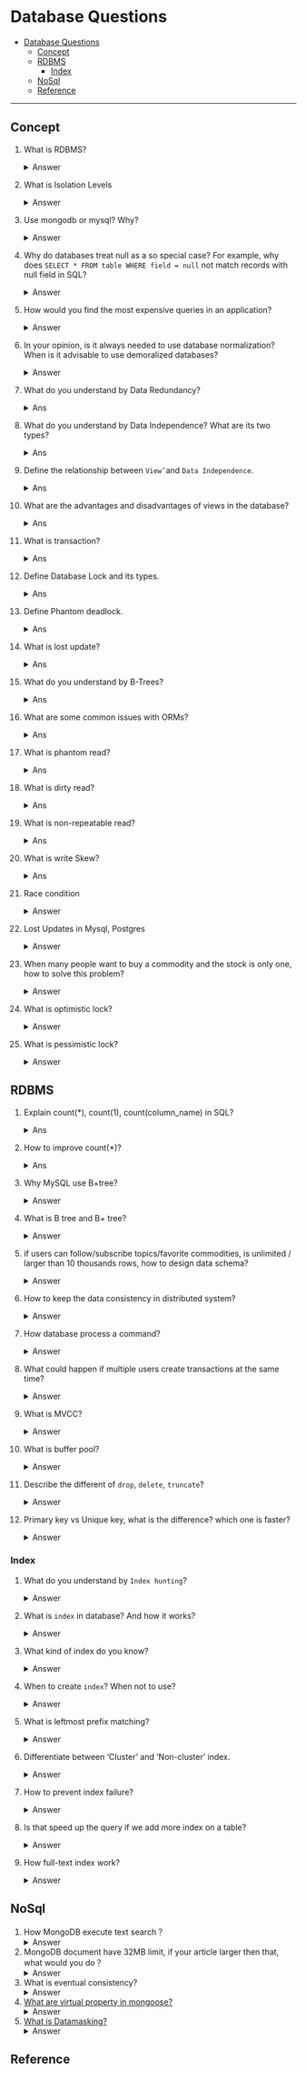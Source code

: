 # Database Questions
- [Database Questions](#database-questions)
  - [Concept](#concept)
  - [RDBMS](#rdbms)
    - [Index](#index)
  - [NoSql](#nosql)
  - [Reference](#reference)
  
---
## Concept
1. What is RDBMS?
    <details><summary>Answer</summary>
    Many data table with relation ship for store data.
    </details>
2. What is Isolation Levels
    <details><summary>Answer</summary>
      Database isolation refers to the ability of a database to allow a transaction to execute as if there are no other concurrently running transactions (even though in reality there can be a large number of concurrently running transactions). The overarching goal is to prevent reads and writes of temporary, aborted, or otherwise incorrect data written by concurrent transactions.
    
      The four levels of isolation are:
      - Read Uncommitted: A transaction can read data that has been modified by other transactions but not yet committed.
      - Read Committed: A transaction can only read data that has been committed by other transactions.
      - Repeatable Read: A transaction can only read data that has been committed by other transactions. It also prevents other transactions from modifying the data that has already been read by the current transaction.
      - Serializable: A transaction can only read data that has been committed by other transactions. It also prevents other transactions from modifying the data that has already been read by the current transaction. It also prevents other transactions from inserting new rows that match the WHERE clause of a query that has already been executed by the current transaction.
    </details>

3. Use mongodb or mysql? Why?
    <details><summary>Answer</summary>
      Actually we can change this question to compare with NoSQL and RDBMS.
      RDBMS is good at ACID if your business need transaction, and you want it to have high performance, you can use RDBMS.
      NoSQL is good at scalability if your business model is not structured will growth fast and become really dynamic. Choose NoSQL is good for you.

    </details>
4. Why do databases treat null as a so special case? For example, why does `SELECT * FROM table WHERE field = null` not match records with null field in SQL?
    <details><summary>Answer</summary>
      NULL means no value, not `zero` or `empty string`. And it have no type in SQL.
      Not `VARCHAR` or `DATE` or others. It will not to equal anything neither itself.
      If you want to check if a field is null, you should use `IS NULL` or `IS NOT NULL` instead of `=` or `<>`. 
    </details>
5. How would you find the most expensive queries in an application?
    <details><summary>Answer</summary>
      If you use SQL server , You can query `dm_exec_query_stats` to get the most expensive query.
      If you use Postgres, you can use an extension module `pg_stat_statements` to get the most expensive query.
      If you use MySQL, you need to capture this information from a log file, and not via a query. `See slow query log`

      Than with `EXPLAIN` you can see the query plan, and you can see the cost of each step. The cost is the number of rows that the step will process. So you can find the most expensive query by the cost of each step. 
    </details>
6. In your opinion, is it always needed to use database normalization? When is it advisable to use demoralized databases?
    <details><summary>Answer</summary>
      Normalization is a process of organizing data in a database. It is used to minimize data redundancy and improve data integrity. It is a technique to reduce the size of the database and increase the speed of the database.
      It is advisable to use demoralized databases when you need to improve the performance of the database cause by lots of join operation.
      `Normalize until it hurts, denormalize until it works.`
    </details>
7.  What do you understand by Data Redundancy?
    <details><summary> Ans </summary>      
      Duplication of data in the database is known as data redundancy. As a result of data redundancy, duplicated data is present at multiple locations, hence it leads to wastage of the storage space and the integrity of the database is destroyed.
    </details>
8.  What do you understand by Data Independence? What are its two types?
    <details><summary> Ans </summary>
      Data Independence refers to the ability to modify the schema definition in one level in such a way that it does not affect the schema definition in the next higher level.

      The 2 types of Data Independence are:

      - Physical Data Independence: It modifies the schema at the physical level without affecting the schema at the conceptual level. User application don't know how the data is stored in the disk, it is own by the database system.
      - Logical Data Independence: It modifies the schema at the conceptual level without affecting or causing changes in the schema at the view level. User application won't be affect by database schema change.
    </details>

9.  Define the relationship between `View’`and `Data Independence`.
    <details><summary> Ans </summary>
      View is a virtual table that does not have its data on its own rather the data is defined from one or more underlying base tables.
      Views account for logical data independence as the growth and restructuring of base tables are not reflected in views. 
    </details>
10. What are the advantages and disadvantages of views in the database?
    <details><summary> Ans </summary>
      Advantages:
        
        1. Views don't store data in a physical location.

        2. The view can be used to hide some of the columns from the table.

        3. Views can provide Access Restriction, since data insertion, update and deletion is not possible with the view.

      Disadvantages:
        
        4. When a table is dropped, associated view become irrelevant.
        
        5. Since the view is created when a query requesting data from view is triggered, its a bit slow.
        
        6. When views are created for large tables, it occupies more memory.
    </summary>
11. What is transaction?
    <details><summary> Ans</summary>
    Transaction is a logic unit in database, means a group of data read & write actions. It will be two results committed(all success) or rollback(all cancel).

    It is common to see in transfer money, you will transfer money from A to B, if A's balance is not enough, you will cancel the transaction, and the money will not transfer to B. To prevent data inconsistency, we need to use transaction.
    </details>
12. Define Database Lock and its types.
    <details><summary> Ans</summary>
    Database lock is a mechanism to prevent data inconsistency. It is used to prevent other transaction from accessing the data that is being accessed by the current transaction.
    - Exclusive Lock: Only one transaction can hold an exclusive lock on a row at a time. Others can't read or write, Until the transaction releases the lock.
  
    - Shared Lock: Multiple transactions can hold a shared lock on a row at a time. Others can read, but can't write, Until the transaction releases the lock. And the same time exclusive lock can't be acquired.

    - Range Lock: It is used to lock a range of rows. Also for InnoDB, it is related to `isolation level`. When isolation level is serializable, it will lock W/R to the range of rows. If isolation level is repeatable read, it will lock write to the range of rows.
    </details>
13. Define Phantom deadlock.
    <details><summary> Ans</summary>
    Phantom deadlock is a deadlock in a distributed DBMS. It is caused by the following conditions:
     - One process is waiting for resource which is being held by another process.
     - When second process release the resource and here comes a delay so no one knows resource is released.
    </details>
14. What is lost update?
    <details><summary> Ans</summary>
    Lost update is a phenomenon that two transactions update the same data, and the last transaction will overwrite the first transaction's update.
    </details>
15. What do you understand by B-Trees?
    <details><summary> Ans</summary>
      B-Trees are a type of self-balancing tree data structure that keeps data sorted and allows searches, sequential access, insertions, and deletions in logarithmic time. B-Trees are a generalization of a binary search tree in that a node can have more than two children.
    </details>
16. What are some common issues with ORMs?
    <details><summary> Ans</summary>
      Props: 
        - Make query sentence more readable. Easy to maintain
        - Prevent SQL injection
        - Models use OOP, which means you an extend and inherit from Models.
      Cons:
        - When you need to do complex query, you need to write raw SQL. ORM may have performance issue.
    </details>

17. What is phantom read?
    <details><summary> Ans</summary>
      Phantom read is a phenomenon two transactions read same data but get different rows.
    </details>

18. What is dirty read?
    <details><summary> Ans</summary>
      Dirty read is a phenomenon that occurs when a transaction reads a data item that has been modified by another uncommitted transaction.

      For example: Transaction A reads a data item, Transaction B modifies the data item, Transaction A reads the data item again, Transaction B update the data item, Transaction A reads the data item again. Transaction A will get the data item that is modified by Transaction B, but not committed.
    </details>

19. What is non-repeatable read?
    <details><summary> Ans</summary>
      Non-repeatable read is a phenomenon that occurs when a transaction re-reads a data item that it has previously read, and finds that the data item's value has been modified by another transaction.

      For example: Transaction A reads a data item, Transaction B modifies the data item, Transaction A reads the data item again. Transaction A will get the data item that is modified by Transaction B, but not committed.
    </details>
20. What is write Skew?
    <details><summary> Ans</summary>
      Write Skew is a phenomenon that occurs when two transactions that each have to make sure conditions are met before they can commit. And both pass the condition check, but when both commit, it will make wrong result.

      For example: Our customers want to buy products which are in stock 20. We have a table to store the stock of products. We have two transactions, Transaction A and Transaction B. Transaction A wants to buy 10 products, Transaction B wants to buy 5 products. Both transactions check the stock of products, and both pass the check. But when both commit, the stock of products will be minus 15, which is wrong.
    </details>

21. Race condition
    <details><summary>Answer</summary>
    - Atomic update
    - Transaction lock
    - Version control
    </details>
22. Lost Updates in Mysql, Postgres
    <details><summary>Answer</summary>
    Two transactions update the same row, the last transaction will overwrite the first transaction's update.
    </details>
23. When many people want to buy a commodity and the stock is only one, how to solve this problem?
    <details><summary>Answer</summary>
    - Use serializable isolation level
    </details>
24. What is optimistic lock?
    <details><summary>Answer</summary>
    Optimistic lock is a mechanism to prevent data inconsistency. When accessing data, it will not lock. So other transaction can access the data. But when commit, it will check if the data is changed. If the data is changed, it will throw an exception.

    - The data I/O is more then pessimistic lock, but the lock time is less.
    - It is more suitable for less resource competition.
    </details>
25. What is pessimistic lock?
    <details><summary>Answer</summary>
    Pessimistic lock is a mechanism to prevent data inconsistency. It is used to prevent other transaction from accessing the data that is being accessed by the current transaction.

    - The data I/O is less then optimistic lock, but the lock time is more.
    - It is more suitable for more resource competition.
    </details>

## RDBMS
1. Explain count(*), count(1), count(column_name) in SQL?
    <details><summary> Ans</summary>
      - count(*) will count all rows, including null.
      - count(1) will count all rows, including null.
      - count(column_name) will count all rows that column_name is not null.
    </details>
2. How to improve count(*)?
    <details><summary> Ans</summary>
      - Add non-clustered index.
    </details>
3. Why MySQL use B+tree?
    <details><summary>Answer</summary>
    B+Tree only store data in leaf node, B-Tree store data in all node. So there is less data in B+Tree, so it is faster to find data cuz less IO read.

    The time complexity of B+Tree is O(log`d`n), d is the number of children of a node, n is the number of data in the tree. In actual situation d is larger than 100, so even data rows comes to 10 millions, the height of the tree is only 3.

    Compare with hash table, the time complexity of hash table is O(1), but the hash table is not sorted, so it is not suitable for range query.
    </details>
4. What is B tree and B+ tree?
    <details><summary>Answer</summary>
    B tree is a self-balancing tree data structure that keeps data sorted and allows searches, sequential access, insertions, and deletions in logarithmic time. The B-tree is a generalization of a binary search tree in that a node can have more than two children. Unlike self-balancing binary search trees, the B-tree is optimized for systems that read and write large blocks of data. It is commonly used in databases and file-systems.

    B+ tree is a B tree with an additional level at the bottom with linked leaves. It is used to store data in a database or file system. It is a B tree with the following properties:
    - All leaves are on the same level.
    - Every non-leaf node has a pointer to the leftmost leaf node.
    - Only the leaf nodes contain data.
    </details>
5. if users can follow/subscribe topics/favorite commodities, is unlimited / larger than 10 thousands rows, how to design data schema?
    <details><summary>Answer</summary>
    The interviewer want to know is the relation between user and topic/commodity is one-to-one or one-to-many. If it is one-to-one, we can use one table to store the relation. If it is one-to-many, we can use two tables to store the relation. If the relation is one-to-many, we can use one table to store the relation, and use a column to store the number of relation.

    And you will use RDBMS or NoSQL?
    </details>
   
6. How to keep the data consistency in distributed system?
    <details><summary>Answer</summary>
    - Use transaction
    - Use isolation lock, which one is better? why?
    </details>
7. How database process a command?
    <details><summary>Answer</summary>
    There are two layers of DB, the first is server layer. The second is storage engine layer. The server layer is responsible for parsing SQL, generating execution plan, and executing SQL. The storage engine layer is responsible for storing data and index.
    - Parse SQL
    - Generate execution plan
    - Execute SQL
    - Return result
    </details>
8.  What could happen if multiple users create transactions at the same time?
    <details><summary>Answer</summary>
    First, all these users access the same data? Second, what are there transactions doing?
    - If all these users access the same data, and all these transactions are read-only, then there is no problem.
    - If all these users access the same data, and all these transactions are write, then there is a problem. The data will be inconsistent. And we need to use isolation lock to solve this problem.
    </details>
9.  What is MVCC?
    <details><summary>Answer</summary>
    Multi-Version Concurrency Control (MVCC) is a method of concurrency control in which multiple versions of a record can coexist in the database. It is used to solve the problem of dirty read and non-repeatable read. It is used in InnoDB and Postgres.

    It provide a snapshot of the data at a particular time. So the data is consistent. When updated a row of data, it will mark the old row is obsolete, and add a new row with new version. There will be many versions of the same row of data. But only the latest version is visible to the user.
    </details>
10. What is buffer pool?
    <details><summary>Answer</summary>
    Buffer pool is a memory area used to cache data. It is used to improve the performance of database. When a query is executed, the data will be read from buffer pool. If the data is not in buffer pool, it will be read from disk. And the data will be put into buffer pool. So the next time the data is read, it will be read from buffer pool. So it is faster.
    </details>
11. Describe the different of `drop`, `delete`, `truncate`?
    <details><summary>Answer</summary>

        - `drop` will delete the table and the data. It is a DDL command. It will lock the table. It will not release the space of the table.

        - `delete` will delete the data. It is a DML command. It will not lock the table but lock row each execute. It will delete the data row by row and record it. So it is slow.
        
        - `truncate` will delete the data in table. It is a DDL command. It will lock the table. It is faster than `delete` cuz it will not record the deleted data.
    </details>

12. Primary key vs Unique key, what is the difference? which one is faster?
    <details><summary>Answer</summary>
    - Primary key is a unique key, but not allow null.
    - Primary key is faster than unique key.
    - Only one primary key in a table.
    - Both should have same performance.
    </details>

### Index
1. What do you understand by `Index hunting`?
    <details><summary>Answer</summary>
    Index hunting is the process of boosting the collection of indexes which help in improving the query performance as well as the speed of the database.
    </details>
2. What is `index` in database? And how it works?
    <details><summary>Answer</summary>
    Index is a data structure that improves the speed of data retrieval operations on a database table at the cost of additional writes and storage space to maintain the index data structure. Indexes can be created using one or more columns, or expressions. 
    </details>
3. What kind of index do you know?
    <details><summary>Answer</summary>
       - Data structure :B-tree, Hash, R-tree, Bitmap, Full-text, Spatial
       - Physical storage: Clustered Index, Non-clustered Index, secondary index
       - Characteristics: Primary key, Unique key, Non-unique key, Full-text index, Spatial index
  
    Most usually to see are B+Tree, Hash, Full-Text. 
    </details>
4. When to create `index`? When not to use?
    <details><summary>Answer</summary>
    Database will create index defaultly when you create a table. But you can also create index by yourself.

    - If there is primary key, database will create a clustered index on it.

    - If not, database will create a clustered index on non-null and unique column.
    
    - Last, InnoDB will create a clustered index on explicit id row automatically.

    - Disadvantage:
      - Index as B+Tree need to be updated when data is changed, so it will slow down the write speed.
      - Need more physical space to store index.
      - Create/maintain index will slow down the write speed and time spent grow up with data.

    - When to use:
      - Column is unique.
      - Columns are frequently used in `where` clause. You can use union index to combine multiple columns.
      - Columns are frequently used in `order by` and `orderBy` clause. Thus when you use `order by` clause, the data already sorted by index, so it will be faster.

    - When not to use:
      - Columns not frequently used in `where`, `groupBy` or `orderBy` clause.
      - Data is duplicate or null.
      - Data is less.
      - Data frequently changed. This will make index recreate.
    </details> 
5. What is leftmost prefix matching?
    <details><summary>Answer</summary>
    When you create a index on multiple columns, the index will use the leftmost column to sort the data. So if you want to use the index, you must use the leftmost column to query. If you use the other column to query, the index will not be used.
    </details>
6. Differentiate between ‘Cluster’ and ‘Non-cluster’ index.
    <details><summary>Answer</summary>
    
    - Cluster index store real data in the index.
  
    - Non-cluster index store the pointer of data, need to find the data by primary key.
    </details>
7. How to prevent index failure?
    <details><summary>Answer</summary>
    - Using left or right fuzzy query.
    - Use count or functions will make index not work.
    - Union index with leftmost prefix matching.
    - In where clause, use index before `or`, and after `or` is not index.
    </details>
8. Is that speed up the query if we add more index on a table?
    <details><summary>Answer</summary>
    When we read data with index, it will faster. But if we write data, it will slower. Because we need to update the index.
    </details>
9. How full-text index work?
   <details><summary>Answer</summary>
    Full-text index is a special index that is used to search text. It is a kind of inverted index. It will store the word and the document id. When you search the word, it will return the document id. And you can get the document by the document id.
    </details>

## NoSql
1. How MongoDB execute text search？
    <details><summary>Answer</summary>
    MongoDB uses a text index to store the text search data. When you execute a text search, it will use the text index to search the data.
    </details>
2. MongoDB document have 32MB limit, if your article larger then that, what would you do？
    <details><summary>Answer</summary>
    Actually it is 16mb now.
    You can split the article into multiple documents. And use a reference to link them.
    Or use GridFS to store the article.
    </details>
3. What is eventual consistency?
    <details><summary>Answer</summary>
    Eventual consistency is a consistency model in which all replicas will eventually show the same data. It is a consistency model that is weaker than strong consistency. It is used in distributed systems and will enhance the system availability and performance.
    </details>
4. [What are virtual property in mongoose?](https://github.com/Gauthamjm007/Backend-NodeJS-Golang-Interview_QA#what-are-virtual-property-in-mongoose)
   <details><summary>Answer</summary>
   A virtual property is not persisted to the database. We can add it to our schema as a helper to get and set values.but it wont store in database
   </details>
5. [What is Datamasking?](https://github.com/Gauthamjm007/Backend-NodeJS-Golang-Interview_QA#what-is-datamasking)
    <details><summary>Answer</summary>
    It protects the sensitive data from unauthorized access. It is a technique to hide the sensitive data from the user. 
    </details>

## Reference